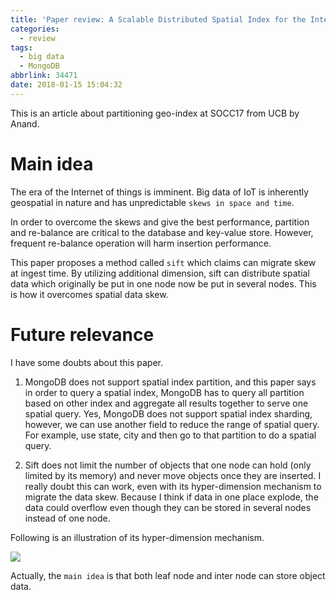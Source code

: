 ```yaml
---
title: 'Paper review: A Scalable Distributed Spatial Index for the Internet-of-Things'
categories:
  - review
tags:
  - big data
  - MongoDB
abbrlink: 34471
date: 2018-01-15 15:04:32
---
```

This is an article about partitioning geo-index at SOCC17 from UCB by Anand.

# Main idea
The era of the Internet of things is imminent. Big data of IoT is inherently geospatial in nature and has unpredictable `skews in space and time`.

In order to overcome the skews and give the best performance, partition and re-balance are critical to the database and key-value store. However, frequent re-balance operation will harm insertion performance.
<!-- more -->
This paper proposes a method called `sift` which claims can migrate skew at ingest time. By utilizing additional dimension, sift can distribute spatial data which originally be put in one node now be put in several nodes. This is how it overcomes spatial data skew.

# Future relevance
I have some doubts about this paper.
1. MongoDB does not support spatial index partition, and this paper says in order to query a spatial index, MongoDB has to query all partition based on other index and aggregate all results together to serve one spatial query.
Yes, MongoDB does not support spatial index sharding, however, we can use another field to reduce the range of spatial query. For example, use state, city and then go to that partition to do a spatial query.

2. Sift does not limit the number of objects that one node can hold (only limited by its memory) and never move objects once they are inserted. I really doubt this can work, even with its hyper-dimension mechanism to migrate the data skew. Because I think if data in one place explode, the data could overflow even though they can be stored in several nodes instead of one node.

Following is an illustration of its hyper-dimension mechanism.

![](1.png)

Actually, the `main idea` is that both leaf node and inter node can store object data.
